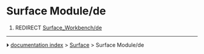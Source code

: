 # Surface Module/de
1.  REDIRECT [Surface_Workbench/de](Surface_Workbench/de.md)



---
⏵ [documentation index](../README.md) > [Surface](Surface_Workbench.md) > Surface Module/de
